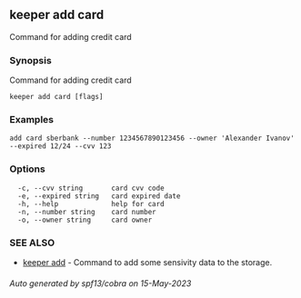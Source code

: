 ## keeper add card

Command for adding credit card

### Synopsis

Command for adding credit card

```
keeper add card [flags]
```

### Examples

```
add card sberbank --number 1234567890123456 --owner 'Alexander Ivanov' --expired 12/24 --cvv 123
```

### Options

```
  -c, --cvv string       card cvv code
  -e, --expired string   card expired date
  -h, --help             help for card
  -n, --number string    card number
  -o, --owner string     card owner
```

### SEE ALSO

* [keeper add](keeper_add.md)	 - Command to add some sensivity data to the storage.

###### Auto generated by spf13/cobra on 15-May-2023
